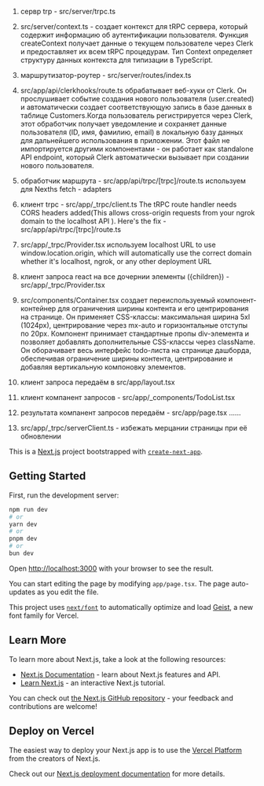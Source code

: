 1. сервр trp - src/server/trpc.ts

2. src/server/context.ts  - создает контекст для tRPC сервера, который содержит информацию об аутентификации пользователя. Функция createContext получает данные о текущем пользователе через Clerk и предоставляет их всем tRPC процедурам. Тип Context определяет структуру данных контекста для типизации в TypeScript. 

3. маршрутизатор-роутер - src/server/routes/index.ts 

4. src/app/api/clerkhooks/route.ts обрабатывает веб-хуки от Clerk. Он прослушивает событие создания нового пользователя (user.created) и автоматически создает соответствующую запись в базе данных в таблице Customers.Когда пользователь регистрируется через Clerk, этот обработчик получает уведомление и сохраняет данные пользователя (ID, имя, фамилию, email) в локальную базу данных для дальнейшего использования в приложении. Этот файл не импортируется другими компонентами - он работает как standalone API endpoint, который Clerk автоматически вызывает при создании нового пользователя.

5. обработчик маршрута - src/app/api/trpc/[trpc]/route.ts используем для Nexths fetch - adapters

6. клиент trpc - src/app/_trpc/client.ts The tRPC route handler needs CORS headers added(This allows cross-origin requests from your ngrok domain to the localhost API ). Here's the fix - src/app/api/trpc/[trpc]/route.ts

7. src/app/_trpc/Provider.tsx используем localhost URL to use window.location.origin, which will automatically use the correct domain whether it's localhost, ngrok, or any other deployment URL

8. клиент запроса react на все дочернии элементы ({children}) - src/app/_trpc/Provider.tsx

9. src/components/Container.tsx создает переиспользуемый компонент-контейнер для ограничения ширины контента и его центрирования на странице. Он применяет CSS-классы: максимальная ширина 5xl (1024px), центрирование через mx-auto и горизонтальные отступы по 20px. Компонент принимает стандартные пропы div-элемента и позволяет добавлять дополнительные CSS-классы через className. Он оборачивает весь интерфейс todo-листа на странице дашборда, обеспечивая ограничение ширины контента, центрирование и добавляя вертикальную компоновку элементов.

10. клиент запроса передаём в src/app/layout.tsx
11. клиент компанент запросов - src/app/_components/TodoList.tsx
12. результата компанент запросов передаём - src/app/page.tsx ......
13. src/app/_trpc/serverClient.ts - избежать мерцании страницы при её обновлении


This is a [Next.js](https://nextjs.org) project bootstrapped with [`create-next-app`](https://nextjs.org/docs/app/api-reference/cli/create-next-app).

## Getting Started

First, run the development server:

```bash
npm run dev
# or
yarn dev
# or
pnpm dev
# or
bun dev
```

Open [http://localhost:3000](http://localhost:3000) with your browser to see the result.

You can start editing the page by modifying `app/page.tsx`. The page auto-updates as you edit the file.

This project uses [`next/font`](https://nextjs.org/docs/app/building-your-application/optimizing/fonts) to automatically optimize and load [Geist](https://vercel.com/font), a new font family for Vercel.

## Learn More

To learn more about Next.js, take a look at the following resources:

- [Next.js Documentation](https://nextjs.org/docs) - learn about Next.js features and API.
- [Learn Next.js](https://nextjs.org/learn) - an interactive Next.js tutorial.

You can check out [the Next.js GitHub repository](https://github.com/vercel/next.js) - your feedback and contributions are welcome!

## Deploy on Vercel

The easiest way to deploy your Next.js app is to use the [Vercel Platform](https://vercel.com/new?utm_medium=default-template&filter=next.js&utm_source=create-next-app&utm_campaign=create-next-app-readme) from the creators of Next.js.

Check out our [Next.js deployment documentation](https://nextjs.org/docs/app/building-your-application/deploying) for more details.
